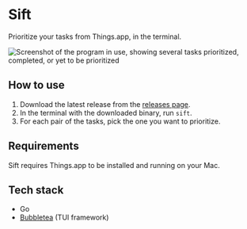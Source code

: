 # Sift

Prioritize your tasks from Things.app, in the terminal.

![Screenshot of the program in use, showing several tasks prioritized, completed, or yet to be prioritized](https://r1vysk5peykhs5gu.public.blob.vercel-storage.com/sift-light-PItyiEXdxlxcuS7R5xj87Ir1b14mFN.png)

## How to use

1. Download the latest release from the [releases page](https://github.com/mybuddymichael/sift/releases).
2. In the terminal with the downloaded binary, run `sift`.
3. For each pair of the tasks, pick the one you want to prioritize.

## Requirements

Sift requires Things.app to be installed and running on your Mac.

## Tech stack

- Go
- [Bubbletea](https://github.com/charmbracelet/bubbletea) (TUI framework)

